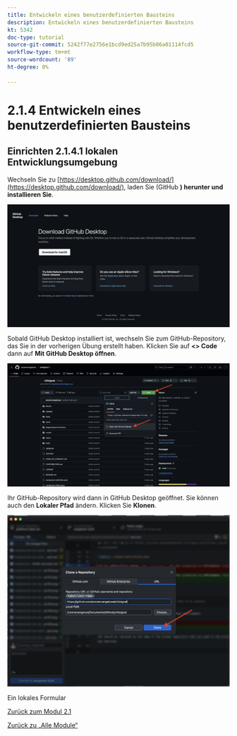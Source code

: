 ```yaml
---
title: Entwickeln eines benutzerdefinierten Bausteins
description: Entwickeln eines benutzerdefinierten Bausteins
kt: 5342
doc-type: tutorial
source-git-commit: 5242f77e2756e1bcd9ed25a7b95b06a01114fcd5
workflow-type: tm+mt
source-wordcount: '89'
ht-degree: 0%

---
```


# 2.1.4 Entwickeln eines benutzerdefinierten Bausteins

## Einrichten 2.1.4.1 lokalen Entwicklungsumgebung

Wechseln Sie zu [https://desktop.github.com/download/](https://desktop.github.com/download/), laden Sie (GitHub **) herunter und installieren Sie**.

![Block](./images/block1.png)

Sobald GitHub Desktop installiert ist, wechseln Sie zum GitHub-Repository, das Sie in der vorherigen Übung erstellt haben. Klicken Sie auf **&lt;> Code** dann auf **Mit GitHub Desktop öffnen**.

![Block](./images/block2.png)

Ihr GitHub-Repository wird dann in GitHub Desktop geöffnet. Sie können auch den **Lokaler Pfad** ändern. Klicken Sie **Klonen**.

![Block](./images/block3.png)

Ein lokales Formular


[Zurück zum Modul 2.1](./aemcs.md)

[Zurück zu „Alle Module“](./../../../overview.md)
